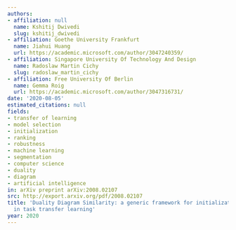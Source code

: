 ```yaml
---
authors:
- affiliation: null
  name: Kshitij Dwivedi
  slug: kshitij_dwivedi
- affiliation: Goethe University Frankfurt
  name: Jiahui Huang
  url: https://academic.microsoft.com/author/3047240359/
- affiliation: Singapore University Of Technology And Design
  name: Radoslaw Martin Cichy
  slug: radoslaw_martin_cichy
- affiliation: Free University Of Berlin
  name: Gemma Roig
  url: https://academic.microsoft.com/author/3047316731/
date: '2020-08-05'
estimated_citations: null
fields:
- transfer of learning
- model selection
- initialization
- ranking
- robustness
- machine learning
- segmentation
- computer science
- duality
- diagram
- artificial intelligence
in: arXiv preprint arXiv:2008.02107
src: http://export.arxiv.org/pdf/2008.02107
title: 'Duality Diagram Similarity: a generic framework for initialization selection
  in task transfer learning'
year: 2020
---
```

